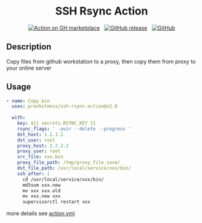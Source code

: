 <div align="center">

# SSH Rsync Action
[![Action on GH marketplace][marketplace badge]][marketplace] &nbsp;
[![GitHub release][release badge]][latest release] &nbsp;
[![GitHub][LICENSE badge]][LICENSE]
</div>


## Description
Copy files from github workstation to a proxy, then copy them from proxy to your online server


## Usage

```yml
- name: Copy bin
  uses: pranksteess/ssh-rsync-action@v2.0
          
  with:
    key: ${{ secrets.RSYNC_KEY }}
    rsync_flags: ' -avzr --delete --progress '
    dst_host: 1.1.1.1
    dst_user: root
    proxy_host: 2.2.2.2
    proxy_user: root
    src_file: xxx.bin
    proxy_file_path: /tmp/proxy_file_save/
    dst_file_path: /usr/local/service/xxx/bin/
    ssh_after: |
      cd /usr/local/service/xxx/bin/
      md5sum xxx.new
      mv xxx xxx.old
      mv xxx.new xxx
      supervisorctl restart xxx
```

more details see [action.yml](https://github.com/pranksteess/ssh-rsync-action/blob/main/action.yml)

















[marketplace badge]: https://img.shields.io/badge/GitHub-Marketplace-lightblue.svg
[marketplace]: https://github.com/marketplace/actions/ssh-and-rsync-setup
[LICENSE badge]: https://img.shields.io/github/license/Pendect/action-rsyncer.svg
[LICENSE]: https://github.com/pranksteess/ssh-rsync-action/blob/main/LICENSE
[release badge]: https://img.shields.io/badge/release-v2.0-blue
[latest release]: https://github.com/pranksteess/ssh-rsync-action/releases/latest
